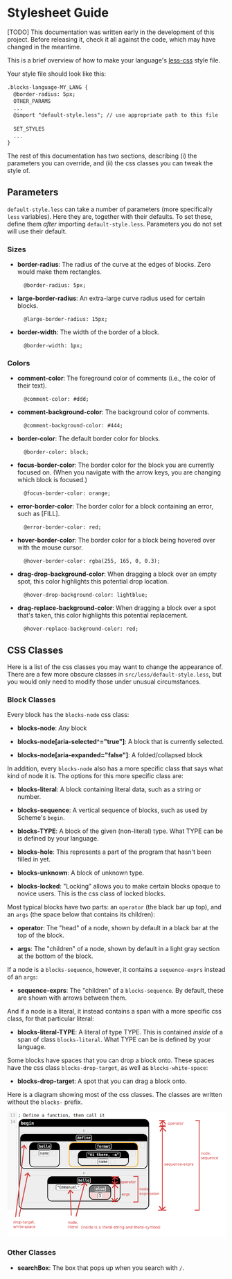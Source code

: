 # Stylesheet Guide

[TODO] This documentation was written early in the development of this
project. Before releasing it, check it all against the code, which may
have changed in the meantime.

This is a brief overview of how to make your language's
[less-css](http://lesscss.org/) style file.

Your style file should look like this:

    .blocks-language-MY_LANG {
      @border-radius: 5px;
      OTHER_PARAMS
      ...
      @import "default-style.less"; // use appropriate path to this file

      SET_STYLES
      ...
    }

The rest of this documentation has two sections, describing (i) the
parameters you can override, and (ii) the css classes you can tweak the
style of.

## Parameters

`default-style.less` can take a number of parameters (more
specifically `less` variables). Here they are, together with their
defaults. To set these, define them _after_ importing
`default-style.less`. Parameters you do not set will use their default.

### Sizes

- **border-radius**:  The radius of the curve at the edges of blocks.
    Zero would make them rectangles.
    
        @border-radius: 5px;

- **large-border-radius**:  An extra-large curve radius used for certain blocks.
    
        @large-border-radius: 15px;

- **border-width**: The width of the border of a block.

        @border-width: 1px;

### Colors

- **comment-color**: The foreground color of comments (i.e., the color
  of their text).
  
        @comment-color: #ddd;

- **comment-background-color**: The background color of comments.

        @comment-background-color: #444;

- **border-color**: The default border color for blocks.

        @border-color: block;

- **focus-border-color**: The border color for the block you are
  currently focused on. (When you navigate with the arrow keys, you
  are changing which block is focused.)

        @focus-border-color: orange;

- **error-border-color**: The border color for a block containing an
  error, such as [FILL].

        @error-border-color: red;

- **hover-border-color**: The border color for a block being hovered over
  with the mouse cursor.

        @hover-border-color: rgba(255, 165, 0, 0.3);

- **drag-drop-background-color**: When dragging a block over an empty
  spot, this color highlights this potential drop location.

        @hover-drop-background-color: lightblue;

- **drag-replace-background-color**: When dragging a block over a spot
    that's taken, this color highlights this potential replacement.

        @hover-replace-background-color: red;


## CSS Classes

Here is a list of the css classes you may want to change the
appearance of. There are a few more obscure classes in
`src/less/default-style.less`, but you would only need to modify
those under unusual circumstances.

### Block Classes

Every block has the `blocks-node` css class:

- **blocks-node**: _Any_ block

- **blocks-node[aria-selected^="true"]**: A block that is currently
  selected.

- **blocks-node[aria-expanded="false"]**: A folded/collapsed block

In addition, every `blocks-node` also has a more specific class that
says what kind of node it is. The options for this more specific class
are:

- **blocks-literal**: A block containing literal data, such as a
  string or number.

- **blocks-sequence**: A vertical sequence of blocks, such as used by
  Scheme's `begin`.

- **blocks-TYPE**: A block of the given (non-literal) type. What TYPE
    can be is defined by your language.

- **blocks-hole**: This represents a part of the program that hasn't
  been filled in yet.

- **blocks-unknown**: A block of unknown type.

- **blocks-locked**: "Locking" allows you to make certain blocks
    opaque to novice users. This is the css class of locked blocks.

Most typical blocks have two parts: an `operator` (the black bar up
top), and an `args` (the space below that contains its children):

- **operator**: The "head" of a node, shown by default in a black bar
  at the top of the block.

- **args**: The "children" of a node, shown by default in a light gray
  section at the bottom of the block.

If a node is a `blocks-sequence`, however, it contains a
`sequence-exprs` instead of an `args`:

- **sequence-exprs**: The "children" of a `blocks-sequence`. By
  default, these are shown with arrows between them.

And if a node is a literal, it instead contains a span with a more
specific css class, for that particular literal:

- **blocks-literal-TYPE**: A literal of type TYPE. This is contained
    _inside_ of a span of class `blocks-literal`. What TYPE can be is
    defined by your language.

Some blocks have spaces that you can drop a block onto. These spaces
have the css class `blocks-drop-target`, as well as `blocks-white-space`:

- **blocks-drop-target**: A spot that you can drag a block onto.

Here is a diagram showing most of the css classes. The classes are
written without the `blocks-` prefix.

![Overview of block css classes](blocks-classes.png)

<!--
  internal use
    .blocks-identifierList
    .blocks-editing
    .blocks-over-target
    .blocks-white-space
    .blocks-dragging
-->

### Other Classes

- **searchBox**: The box that pops up when you search with `/`.
